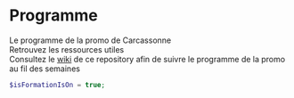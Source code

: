 # Programme
Le programme de la promo de Carcassonne 
<br/> Retrouvez les ressources utiles
<br/>Consultez le <a href="https://github.com/Simplon-Carcassonne/Programme/wiki" >wiki</a> de ce repository afin de suivre le programme de la promo au fil des semaines

```php
$isFormationIsOn = true;
